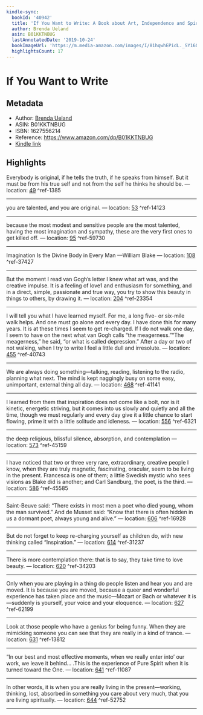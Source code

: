 ```yaml
---
kindle-sync:
  bookId: '40942'
  title: 'If You Want to Write: A Book about Art, Independence and Spirit'
  author: Brenda Ueland
  asin: B01KKTNBUG
  lastAnnotatedDate: '2019-10-24'
  bookImageUrl: 'https://m.media-amazon.com/images/I/81hqwhEPidL._SY160.jpg'
  highlightsCount: 17
---
```

# If You Want to Write
## Metadata
* Author: [Brenda Ueland](https://www.amazon.com/Brenda-Ueland/e/B000APTAVU/ref=dp_byline_cont_ebooks_1)
* ASIN: B01KKTNBUG
* ISBN: 1627556214
* Reference: https://www.amazon.com/dp/B01KKTNBUG
* [Kindle link](kindle://book?action=open&asin=B01KKTNBUG)

## Highlights
Everybody is original, if he tells the truth, if he speaks from himself. But it must be from his true self and not from the self he thinks he should be. — location: [49](kindle://book?action=open&asin=B01KKTNBUG&location=49) ^ref-1385

---
you are talented, and you are original. — location: [53](kindle://book?action=open&asin=B01KKTNBUG&location=53) ^ref-14123

---
because the most modest and sensitive people are the most talented, having the most imagination and sympathy, these are the very first ones to get killed off. — location: [95](kindle://book?action=open&asin=B01KKTNBUG&location=95) ^ref-59730

---
Imagination Is the Divine Body in Every Man —William Blake — location: [108](kindle://book?action=open&asin=B01KKTNBUG&location=108) ^ref-37427

---
But the moment I read van Gogh’s letter I knew what art was, and the creative impulse. It is a feeling of love1 and enthusiasm for something, and in a direct, simple, passionate and true way, you try to show this beauty in things to others, by drawing it. — location: [204](kindle://book?action=open&asin=B01KKTNBUG&location=204) ^ref-23354

---
I will tell you what I have learned myself. For me, a long five- or six-mile walk helps. And one must go alone and every day. I have done this for many years. It is at these times I seem to get re-charged. If I do not walk one day, I seem to have on the next what van Gogh calls “the meagerness.”“The meagerness,” he said, “or what is called depression.” After a day or two of not walking, when I try to write I feel a little dull and irresolute. — location: [455](kindle://book?action=open&asin=B01KKTNBUG&location=455) ^ref-40743

---
We are always doing something—talking, reading, listening to the radio, planning what next. The mind is kept naggingly busy on some easy, unimportant, external thing all day. — location: [468](kindle://book?action=open&asin=B01KKTNBUG&location=468) ^ref-41141

---
I learned from them that inspiration does not come like a bolt, nor is it kinetic, energetic striving, but it comes into us slowly and quietly and all the time, though we must regularly and every day give it a little chance to start flowing, prime it with a little solitude and idleness. — location: [556](kindle://book?action=open&asin=B01KKTNBUG&location=556) ^ref-6321

---
the deep religious, blissful silence, absorption, and contemplation — location: [573](kindle://book?action=open&asin=B01KKTNBUG&location=573) ^ref-45159

---
I have noticed that two or three very rare, extraordinary, creative people I know, when they are truly magnetic, fascinating, oracular, seem to be living in the present. Francesca is one of them; a little Swedish mystic who sees visions as Blake did is another; and Carl Sandburg, the poet, is the third. — location: [586](kindle://book?action=open&asin=B01KKTNBUG&location=586) ^ref-45585

---
Saint-Beuve said: “There exists in most men a poet who died young, whom the man survived.” And de Musset said: “Know that there is often hidden in us a dormant poet, always young and alive.” — location: [606](kindle://book?action=open&asin=B01KKTNBUG&location=606) ^ref-16928

---
But do not forget to keep re-charging yourself as children do, with new thinking called “Inspiration.” — location: [614](kindle://book?action=open&asin=B01KKTNBUG&location=614) ^ref-31237

---
There is more contemplation there: that is to say, they take time to love beauty. — location: [620](kindle://book?action=open&asin=B01KKTNBUG&location=620) ^ref-34203

---
Only when you are playing in a thing do people listen and hear you and are moved. It is because you are moved, because a queer and wonderful experience has taken place and the music—Mozart or Bach or whatever it is—suddenly is yourself, your voice and your eloquence. — location: [627](kindle://book?action=open&asin=B01KKTNBUG&location=627) ^ref-62199

---
Look at those people who have a genius for being funny. When they are mimicking someone you can see that they are really in a kind of trance. — location: [631](kindle://book?action=open&asin=B01KKTNBUG&location=631) ^ref-13812

---
“In our best and most effective moments, when we really enter into’ our work, we leave it behind... .This is the experience of Pure Spirit when it is turned toward the One. — location: [641](kindle://book?action=open&asin=B01KKTNBUG&location=641) ^ref-11087

---
In other words, it is when you are really living in the present—working, thinking, lost, absorbed in something you care about very much, that you are living spiritually. — location: [644](kindle://book?action=open&asin=B01KKTNBUG&location=644) ^ref-52752

---
